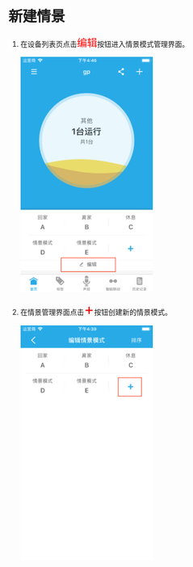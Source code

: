 # 新建情景

1. 在设备列表页点击<font style='color:#ff0000;font-size:20px'>编辑</font>按钮进入情景模式管理界面。

	<img src="../images/scene/进入编辑.png" width = "262" height = "465">

2. 在情景管理界面点击<font style='color:#ff0000;font-size:30px'>+</font>按钮创建新的情景模式。

	<img src="../images/scene/添加.png" width = "262" height = "465">